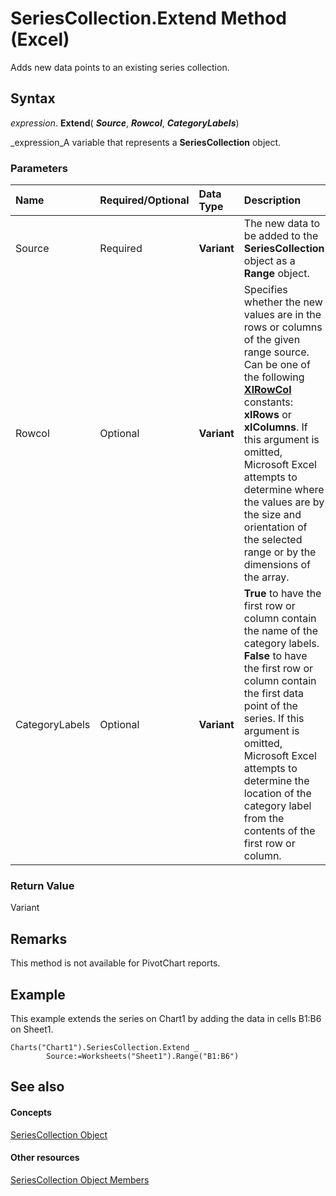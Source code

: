 
# SeriesCollection.Extend Method (Excel)

Adds new data points to an existing series collection.


## Syntax

 _expression_. **Extend**( **_Source_**,  **_Rowcol_**,  **_CategoryLabels_**)

 _expression_A variable that represents a  **SeriesCollection** object.


### Parameters



|**Name**|**Required/Optional**|**Data Type**|**Description**|
|:-----|:-----|:-----|:-----|
|Source|Required| **Variant**|The new data to be added to the  **SeriesCollection** object as a **Range** object.|
|Rowcol|Optional| **Variant**|Specifies whether the new values are in the rows or columns of the given range source. Can be one of the following  **[XlRowCol](78f808d5-e5e4-bee8-93ae-d2589d854fe7.md)** constants: **xlRows** or **xlColumns**. If this argument is omitted, Microsoft Excel attempts to determine where the values are by the size and orientation of the selected range or by the dimensions of the array.|
|CategoryLabels|Optional| **Variant**| **True** to have the first row or column contain the name of the category labels. **False** to have the first row or column contain the first data point of the series. If this argument is omitted, Microsoft Excel attempts to determine the location of the category label from the contents of the first row or column.|

### Return Value

Variant


## Remarks

This method is not available for PivotChart reports.


## Example

This example extends the series on Chart1 by adding the data in cells B1:B6 on Sheet1.


```
Charts("Chart1").SeriesCollection.Extend _ 
        Source:=Worksheets("Sheet1").Range("B1:B6") 

```


## See also


#### Concepts


 [SeriesCollection Object](93aa1f0b-4939-8c60-a444-2f791e8ce144.md)
#### Other resources


 [SeriesCollection Object Members](72d02a33-0b2b-1adb-9629-3eb322bed271.md)

